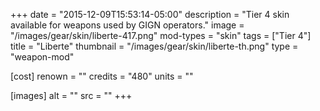 +++
date = "2015-12-09T15:53:14-05:00"
description = "Tier 4 skin available for weapons used by GIGN operators."
image = "/images/gear/skin/liberte-417.png"
mod-types = "skin"
tags = ["Tier 4"]
title = "Liberte"
thumbnail = "/images/gear/skin/liberte-th.png"
type = "weapon-mod"

[cost]
  renown = ""
  credits = "480"
  units = ""

[images]
  alt = ""
  src = ""
+++
